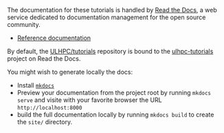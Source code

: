 The documentation for these tutorials is handled by [Read the Docs](https://readthedocs.org/), a web service dedicated to documentation management for the open source community.

* [Reference documentation](https://docs.readthedocs.org/en/latest/)

By default, the [ULHPC/tutorials](https://github.com/ULHPC/tutorials) repository is bound to the [ulhpc-tutorials](http://ulhpc-tutorials.rtfd.org) project on Read the Docs. 

You might wish to generate locally the docs:

* Install [`mkdocs`](http://www.mkdocs.org/#installation)
* Preview your documentation from the project root by running `mkdocs serve` and visite with your favorite browser the URL `http://localhost:8000`
* build the full documentation locally by running `mkdocs build` to create the `site/` directory.


